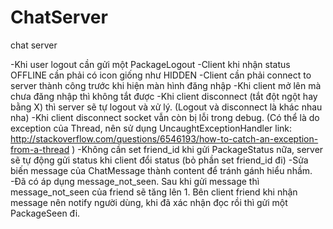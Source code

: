# ChatServer
chat server

-Khi user logout cần gửi một PackageLogout
-Client khi nhận status OFFLINE cần phải có icon giống như HIDDEN
-Client cần phải connect to server thành công trước khi hiện màn hình đăng nhập
-Khi client mở lên mà chưa đăng nhập thì không tắt được
-Khi client disconnect (tắt đột ngột hay bằng X) thì server sẽ tự logout và xử lý. (Logout và disconnect là khác nhau nha)
-Khi client disconnect socket vẫn còn bị lỗi trong debug. (Có thể là do exception của Thread, nên sử dụng UncaughtExceptionHandler
link: http://stackoverflow.com/questions/6546193/how-to-catch-an-exception-from-a-thread )
-Không cần set friend_id khi gửi PackageStatus nữa, server sẽ tự động gửi status khi client đổi status (bỏ phần set friend_id đi)
-Sửa biến message của ChatMessage thành content để tránh gánh hiểu nhầm.
-Đã có áp dụng message_not_seen. Sau khi gửi message thì message_not_seen của friend sẽ tăng lên 1. Bên client friend 
khi nhận message nên notify người dùng, khi đã xác nhận đọc rồi thì gửi một PackageSeen đi.
